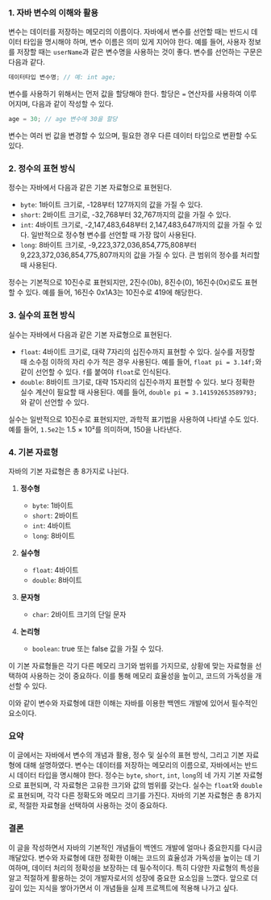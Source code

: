### 1. 자바 변수의 이해와 활용

변수는 데이터를 저장하는 메모리의 이름이다. 자바에서 변수를 선언할 때는 반드시 데이터 타입을 명시해야 하며, 변수 이름은 의미 있게 지어야 한다. 예를 들어, 사용자 정보를 저장할 때는 `userName`과 같은 변수명을 사용하는 것이 좋다. 변수를 선언하는 구문은 다음과 같다.

```java
데이터타입 변수명; // 예: int age;
```

변수를 사용하기 위해서는 먼저 값을 할당해야 한다. 할당은 `=` 연산자를 사용하여 이루어지며, 다음과 같이 작성할 수 있다.

```java
age = 30; // age 변수에 30을 할당
```

변수는 여러 번 값을 변경할 수 있으며, 필요한 경우 다른 데이터 타입으로 변환할 수도 있다.

### 2. 정수의 표현 방식

정수는 자바에서 다음과 같은 기본 자료형으로 표현된다.

- `byte`: 1바이트 크기로, -128부터 127까지의 값을 가질 수 있다.
- `short`: 2바이트 크기로, -32,768부터 32,767까지의 값을 가질 수 있다.
- `int`: 4바이트 크기로, -2,147,483,648부터 2,147,483,647까지의 값을 가질 수 있다. 일반적으로 정수형 변수를 선언할 때 가장 많이 사용된다.
- `long`: 8바이트 크기로, -9,223,372,036,854,775,808부터 9,223,372,036,854,775,807까지의 값을 가질 수 있다. 큰 범위의 정수를 처리할 때 사용된다.

정수는 기본적으로 10진수로 표현되지만, 2진수(0b), 8진수(0), 16진수(0x)로도 표현할 수 있다. 예를 들어, 16진수 0x1A3는 10진수로 419에 해당한다.

### 3. 실수의 표현 방식

실수는 자바에서 다음과 같은 기본 자료형으로 표현된다.

- `float`: 4바이트 크기로, 대략 7자리의 십진수까지 표현할 수 있다. 실수를 저장할 때 소수점 이하의 자리 수가 적은 경우 사용된다. 예를 들어, `float pi = 3.14f;`와 같이 선언할 수 있다. `f`를 붙여야 `float`로 인식된다.
- `double`: 8바이트 크기로, 대략 15자리의 십진수까지 표현할 수 있다. 보다 정확한 실수 계산이 필요할 때 사용된다. 예를 들어, `double pi = 3.141592653589793;`와 같이 선언할 수 있다.

실수는 일반적으로 10진수로 표현되지만, 과학적 표기법을 사용하여 나타낼 수도 있다. 예를 들어, `1.5e2`는 1.5 × 10²를 의미하며, 150을 나타낸다.

### 4. 기본 자료형

자바의 기본 자료형은 총 8가지로 나뉜다.

1. **정수형**

   - `byte`: 1바이트
   - `short`: 2바이트
   - `int`: 4바이트
   - `long`: 8바이트

2. **실수형**

   - `float`: 4바이트
   - `double`: 8바이트

3. **문자형**

   - `char`: 2바이트 크기의 단일 문자

4. **논리형**
   - `boolean`: true 또는 false 값을 가질 수 있다.

이 기본 자료형들은 각기 다른 메모리 크기와 범위를 가지므로, 상황에 맞는 자료형을 선택하여 사용하는 것이 중요하다. 이를 통해 메모리 효율성을 높이고, 코드의 가독성을 개선할 수 있다.

이와 같이 변수와 자료형에 대한 이해는 자바를 이용한 백엔드 개발에 있어서 필수적인 요소이다.

### 요약

이 글에서는 자바에서 변수의 개념과 활용, 정수 및 실수의 표현 방식, 그리고 기본 자료형에 대해 설명하였다. 변수는 데이터를 저장하는 메모리의 이름으로, 자바에서는 반드시 데이터 타입을 명시해야 한다. 정수는 `byte`, `short`, `int`, `long`의 네 가지 기본 자료형으로 표현되며, 각 자료형은 고유한 크기와 값의 범위를 갖는다. 실수는 `float`와 `double`로 표현되며, 각각 다른 정확도와 메모리 크기를 가진다. 자바의 기본 자료형은 총 8가지로, 적절한 자료형을 선택하여 사용하는 것이 중요하다.

### 결론

이 글을 작성하면서 자바의 기본적인 개념들이 백엔드 개발에 얼마나 중요한지를 다시금 깨달았다. 변수와 자료형에 대한 정확한 이해는 코드의 효율성과 가독성을 높이는 데 기여하며, 데이터 처리의 정확성을 보장하는 데 필수적이다. 특히 다양한 자료형의 특성을 알고 적절하게 활용하는 것이 개발자로서의 성장에 중요한 요소임을 느꼈다. 앞으로 더 깊이 있는 지식을 쌓아가면서 이 개념들을 실제 프로젝트에 적용해 나가고 싶다.
